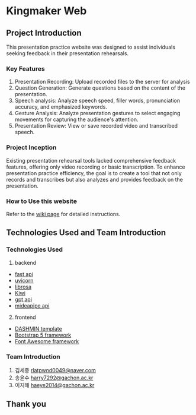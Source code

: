 # Kingmaker Web


## Project Introduction

This presentation practice website was designed to assist individuals seeking feedback in their presentation rehearsals.

### Key Features

1. Presentation Recording: Upload recorded files to the server for analysis
2. Question Generation: Generate questions based on the content of the presentation.
4. Speech analysis: Analyze speech speed, filler words, pronunciation accuracy, and emphasized keywords.
5. Gesture Analysis: Analyze presentation gestures to select engaging movements for capturing the audience's attention.
6. Presentation Review: View or save recorded video and transcribed speech.

### Project Inception

Existing presentation rehearsal tools lacked comprehensive feedback features, offering only video recording or basic transcription. To enhance presentation practice efficiency, the goal is to create a tool that not only records and transcribes but also analyzes and provides feedback on the presentation.

### How to Use this website
Refer to the [wiki page](https://github.com/kingmaker-presentation-helper/Kingmaker_web/wiki) for detailed instructions.

## Technologies Used and Team Introduction

### Technologies Used
1. backend
- [fast api](https://fastapi.tiangolo.com/ko/)
- [uvicorn](https://www.uvicorn.org/)
- [librosa](https://librosa.org/doc/latest/index.html)
- [Kiwi](https://github.com/bab2min/Kiwi)
- [gpt api](https://openai.com/blog/openai-api)
- [mideapipe api](https://developers.google.com/mediapipe/api/solutions)
2. frontend
- [DASHMIN template](https://themewagon.com/themes/dashmin-responsive-free-bootstrap-5-html5-admin-dashboard-template/)
- [Bootstrap 5 framework](https://getbootstrap.kr/docs/5.0/getting-started/introduction/)
- [Font Awesome framework](https://fontawesome.com/)

### Team Introduction
1. 김세중 rlatpwnd0049@naver.com
2. 송윤수 harry7292@gachon.ac.kr
3. 이지해 haeye2014@gachon.ac.kr

## Thank you
